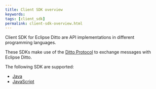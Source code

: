 ```yaml
---
title: Client SDK overview
keywords: 
tags: [client_sdk]
permalink: client-sdk-overview.html
---
```


Client SDK for Eclipse Ditto are API implementations in different programming languages.

These SDKs make use of the [Ditto Protocol](protocol-specification.html) to exchange messages with Eclipse Ditto.

The following SDK are supported:


* [Java](client-sdk-java.html)
* [JavaScript](client-sdk-javascript.html)
